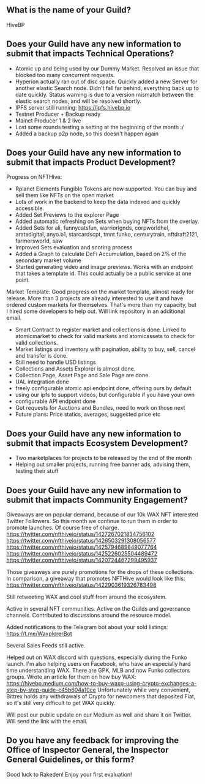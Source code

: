 ## What is the name of your Guild?

HiveBP

## Does your Guild have any new information to submit that impacts Technical Operations?

- Atomic up and being used by our Dummy Market. Resolved an issue that blocked too many concurrent requests.
- Hyperion actually ran out of disc space. Quickly added a new Server for another elastic Search node. Didn't fall far behind, everything back up to date quickly. Status warning is due to a version mismatch between the elastic search nodes, and will be resolved shortly.
- IPFS server still running: https://ipfs.hivebp.io
- Testnet Producer + Backup ready
- Mainet Producer 1 & 2 live
- Lost some rounds testing a setting at the beginning of the month :/
- Added a backup p2p node, so this doesn't happen again

## Does your Guild have any new information to submit that impacts Product Development?

Progress on NFTHive:
- Rplanet Elements Fungible Tokens are now supported. You can buy and sell them like NFTs on the open market
- Lots of work in the backend to keep the data indexed and quickly accessible.
- Added Set Previews to the explorer Page
- Added automatic refreshing on Sets when buying NFTs from the overlay.
- Added Sets for ali, funnycatsfun, warriorlgnds, corpworldhel, aratadigital, anyo.b1, starcardscpt, tmnt.funko, centurytrain, nftdraft2121, farmersworld, saw
- Improved Sets evaluation and scoring process
- Added a Graph to calculate DeFi Accumulation, based on 2% of the secondary market volume
- Started generating video and image previews. Works with an endpoint that takes a template id. This could actually be a public service at one point.


Market Template:
Good progress on the market template, almost ready for release. More than 3 projects are already interested to use it and have ordered custom markets for themselves. That's more than my capacity, but I hired some developers to help out. Will link repository in an additional email.
- Smart Contract to register market and collections is done. Linked to atomicmarket to check for valid markets and atomicassets to check for valid collections.
- Market listings and inventory with pagination, ability to buy, sell, cancel and transfer is done.
- Still need to handle USD listings
- Collections and Assets Explorer is almost done.
- Collection Page, Asset Page and Sale Page are done.
- UAL integration done
- freely configurable atomic api endpoint done, offering ours by default
- using our ipfs to support videos, but configurable if you have your own
- configurable API endpoint done 
- Got requests for Auctions and Bundles, need to work on those next
- Future plans: Price statics, averages, suggested price etc

## Does your Guild have any new information to submit that impacts Ecosystem Development?

- Two marketplaces for projects to be released by the end of the month
- Helping out smaller projects, running free banner ads, advising them, testing their stuff

## Does your Guild have any new information to submit that impacts Community Engagement?

Giveaways are on popular demand, because of our 10k WAX NFT interested Twitter Followers. So this month we continue to run them in order to promote launches. Of course free of charge.
https://twitter.com/nfthiveio/status/1427267021834756102
https://twitter.com/nfthiveio/status/1426503291308056577
https://twitter.com/nfthiveio/status/1425794689849077764
https://twitter.com/nfthiveio/status/1425226025504489472
https://twitter.com/nfthiveio/status/1420724467299495937

Those giveaways are purely promotions for the drops of these collections. 
In comparison, a giveaway that promotes NFTHive would look like this:
https://twitter.com/nfthiveio/status/1422903619326783498

Still retweeting WAX and cool stuff from around the ecosystem. 

Active in several NFT communities. Active on the Guilds and governance channels. Contributed to discussions around the resource model.

Added notifications to the Telegram bot about your sold listings:
https://t.me/WaxplorerBot

Several Sales Feeds still active.

Helped out on WAX discord with questions, especially during the Funko launch. I'm also helping users on Facebook, who have an especially hard time understanding WAX. There are GPK, MLB and now Funko collectors groups.
Wrote an article for them on how buy WAX: https://hivebp.medium.com/how-to-buy-waxp-using-crypto-exchanges-a-step-by-step-guide-c45b604a10ce
Unfortunately while very convenient, Bittrex holds any withdrawals of Crypto for newcomers that deposited Fiat, so it's still very difficult to get WAX quickly.

Will post our public update on our Medium as well and share it on Twitter. Will send the link with the email.

## Do you have any feedback for improving the Office of Inspector General, the Inspector General Guidelines, or this form?

Good luck to Rakeden! Enjoy your first evaluation!
